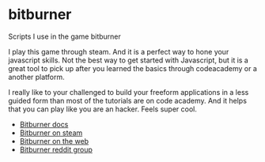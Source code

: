 # bitburner
Scripts I use in the game bitburner

I play this game through steam. And it is a perfect way to hone your javascript skills. Not the best way to get started with Javascript, but it is a great tool to pick up after you learned the basics through codeacademy or a another platform.

I really like to your challenged to build your freeform applications in a less guided form than most of the tutorials are on code academy. And it helps that you can play like you are an hacker. Feels super cool.

- [Bitburner docs](https://bitburner.readthedocs.io/en/latest/)
- [Bitburner on steam](https://store.steampowered.com/app/1812820/Bitburner/)
- [Bitburner on the web](https://danielyxie.github.io/bitburner/)
- [Bitburner reddit group](https://www.reddit.com/r/Bitburner/)

